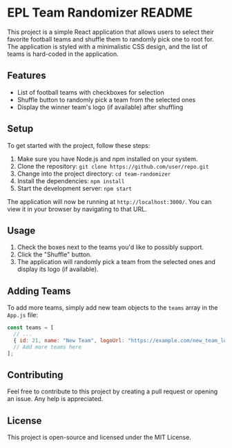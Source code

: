 # EPL Team Randomizer README

This project is a simple React application that allows users to select their favorite football teams and shuffle them to randomly pick one to root for. The application is styled with a minimalistic CSS design, and the list of teams is hard-coded in the application.

## Features

- List of football teams with checkboxes for selection
- Shuffle button to randomly pick a team from the selected ones
- Display the winner team's logo (if available) after shuffling

## Setup

To get started with the project, follow these steps:

1. Make sure you have Node.js and npm installed on your system.
2. Clone the repository: `git clone https://github.com/user/repo.git`
3. Change into the project directory: `cd team-randomizer`
4. Install the dependencies: `npm install`
5. Start the development server: `npm start`

The application will now be running at `http://localhost:3000/`. You can view it in your browser by navigating to that URL.

## Usage

1. Check the boxes next to the teams you'd like to possibly support.
2. Click the "Shuffle" button.
3. The application will randomly pick a team from the selected ones and display its logo (if available).

## Adding Teams

To add more teams, simply add new team objects to the `teams` array in the `App.js` file:

```javascript
const teams = [
  // ...
  { id: 21, name: "New Team", logoUrl: "https://example.com/new_team_logo.png" },
  // Add more teams here
];
```

## Contributing

Feel free to contribute to this project by creating a pull request or opening an issue. Any help is appreciated.

## License

This project is open-source and licensed under the MIT License.
